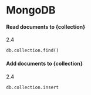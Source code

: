 # MongoDB
#### Read documents to {collection}
2.4
```mongo
db.collection.find()
```
#### Add documents to {collection}
2.4
```mongo
db.collection.insert
```